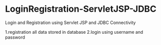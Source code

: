 # LoginRegistration-ServletJSP-JDBC
Login and Registration using Servlet JSP and JDBC Connectivity

1.registration
    all data stored in database
2.login using username and password
